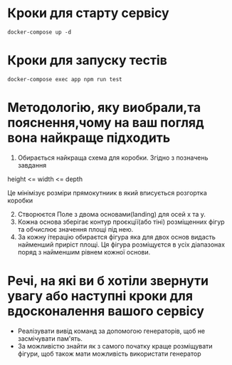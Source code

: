 # Кроки для старту сервiсу

```
docker-compose up -d
```

# Кроки для запуску тестів

```
docker-compose exec app npm run test
```

# Mетодологію, яку виобрали,та пояснення,чому на ваш погляд вона найкраще підходить

1. Обирається найкраща схема для коробки. Згідно з позначень завдання

height <= width <= depth

Це мінімізує розміри прямокутниик в який вписується розгортка коробки

2. Створюєтся Поле з двома основами(landing) для осей x та y.
3. Кожна основа зберігає контур проєкції(або тіні) розміщенних фігур та обчислює значення площі під нею.
4. За кожну ітерацію обираєтся фігура яка для двох основ видасть найменший приріст площі. 
Ця фігура розміщуєтся в усіх діапазонах поряд з найменшим рівнем кожної основи.

# Pечі, на які ви б хотіли звернути увагу або наступнi кроки для вдосконалення вашого сервiсу

- Реалізувати вивід команд за допомогою генераторів, щоб не засмічувати пам'ять.
- За можливістю знайти як з самого початку краще розміщувати фігури, щоб також мати можливість використати генератор
